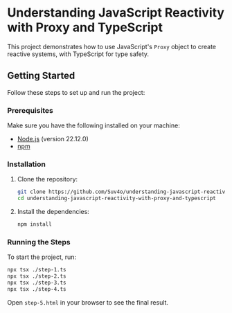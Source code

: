 # Understanding JavaScript Reactivity with Proxy and TypeScript

This project demonstrates how to use JavaScript's `Proxy` object to create reactive systems, with TypeScript for type safety.

## Getting Started

Follow these steps to set up and run the project:

### Prerequisites

Make sure you have the following installed on your machine:

-   [Node.js](https://nodejs.org/) (version 22.12.0)
-   [npm](https://www.npmjs.com/)

### Installation

1. Clone the repository:

    ```bash
    git clone https://github.com/Suv4o/understanding-javascript-reactivity-with-proxy-and-typescript.git
    cd understanding-javascript-reactivity-with-proxy-and-typescript
    ```

2. Install the dependencies:
    ```bash
    npm install
    ```

### Running the Steps

To start the project, run:

```bash
npx tsx ./step-1.ts
npx tsx ./step-2.ts
npx tsx ./step-3.ts
npx tsx ./step-4.ts
```

Open `step-5.html` in your browser to see the final result.

